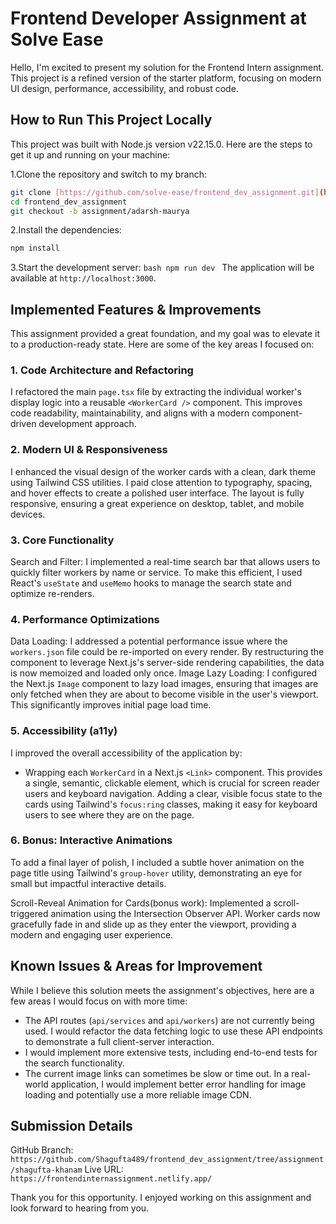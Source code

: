 # Frontend Developer Assignment at Solve Ease

Hello, I'm excited to present my solution for the Frontend Intern assignment. This project is a refined version of the starter platform, focusing on modern UI design, performance, accessibility, and robust code.

## How to Run This Project Locally

This project was built with Node.js version v22.15.0. Here are the steps to get it up and running on your machine:

1.Clone the repository and switch to my branch:
  ```bash
  git clone [https://github.com/solve-ease/frontend_dev_assignment.git](https://github.com/solve-ease/frontend_dev_assignment.git)
  cd frontend_dev_assignment
  git checkout -b assignment/adarsh-maurya
  ```

2.Install the dependencies:
  ```bash
  npm install
  ```

3.Start the development server:
    ```bash
    npm run dev
    ```
    The application will be available at `http://localhost:3000`.

## Implemented Features & Improvements

This assignment provided a great foundation, and my goal was to elevate it to a production-ready state. Here are some of the key areas I focused on:

### 1. Code Architecture and Refactoring
I refactored the main `page.tsx` file by extracting the individual worker's display logic into a reusable `<WorkerCard />` component. This improves code readability, maintainability, and aligns with a modern component-driven development approach.

### 2. Modern UI & Responsiveness
I enhanced the visual design of the worker cards with a clean, dark theme using Tailwind CSS utilities. I paid close attention to typography, spacing, and hover effects to create a polished user interface. The layout is fully responsive, ensuring a great experience on desktop, tablet, and mobile devices.

### 3. Core Functionality
Search and Filter: I implemented a real-time search bar that allows users to quickly filter workers by name or service. To make this efficient, I used React's `useState` and `useMemo` hooks to manage the search state and optimize re-renders.

### 4. Performance Optimizations
Data Loading: I addressed a potential performance issue where the `workers.json` file could be re-imported on every render. By restructuring the component to leverage Next.js's server-side rendering capabilities, the data is now memoized and loaded only once.
Image Lazy Loading: I configured the Next.js `Image` component to lazy load images, ensuring that images are only fetched when they are about to become visible in the user's viewport. This significantly improves initial page load time.

### 5. Accessibility (a11y)
I improved the overall accessibility of the application by:
* Wrapping each `WorkerCard` in a Next.js `<Link>` component. This provides a single, semantic, clickable element, which is crucial for screen reader users and keyboard navigation.
Adding a clear, visible focus state to the cards using Tailwind's `focus:ring` classes, making it easy for keyboard users to see where they are on the page.

### 6. Bonus: Interactive Animations
To add a final layer of polish, I included a subtle hover animation on the page title using Tailwind's `group-hover` utility, demonstrating an eye for small but impactful interactive details.

Scroll-Reveal Animation for Cards(bonus work): Implemented a scroll-triggered animation using the Intersection Observer API. Worker cards now gracefully fade in and slide up as they enter the viewport, providing a modern and engaging user experience.

## Known Issues & Areas for Improvement

While I believe this solution meets the assignment's objectives, here are a few areas I would focus on with more time:
* The API routes (`api/services` and `api/workers`) are not currently being used. I would refactor the data fetching logic to use these API endpoints to demonstrate a full client-server interaction.
* I would implement more extensive tests, including end-to-end tests for the search functionality.
* The current image links can sometimes be slow or time out. In a real-world application, I would implement better error handling for image loading and potentially use a more reliable image CDN.

## Submission Details

GitHub Branch: `https://github.com/Shagufta489/frontend_dev_assignment/tree/assignment/shagufta-khanam`
Live URL: `https://frontendinternassignment.netlify.app/`

Thank you for this opportunity. I enjoyed working on this assignment and look forward to hearing from you.